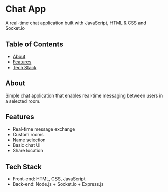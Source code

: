 # Chat App

A real-time chat application built with JavaScript, HTML & CSS and Socket.io

## Table of Contents

- [About](#about)  
- [Features](#features)  
- [Tech Stack](#tech-stack)  

## About

Simple chat application that enables real-time messaging between users in a selected room.

## Features

- Real-time message exchange
- Custom rooms
- Name selection
- Basic chat UI
- Share location

## Tech Stack

- Front-end: HTML, CSS, JavaScript  
- Back-end: Node.js + Socket.io + Express.js
